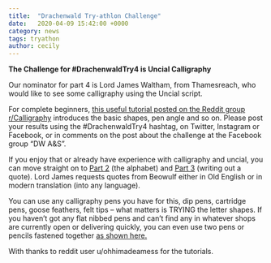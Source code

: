 ```yaml
---
title:  "Drachenwald Try-athlon Challenge"
date:   2020-04-09 15:42:00 +0000
category: news
tags: tryathon
author: cecily
---
```

**The Challenge for #DrachenwaldTry4 is Uncial Calligraphy**

Our nominator for part 4 is Lord James Waltham, from Thamesreach, who would like to see some calligraphy using the Uncial script.

For complete beginners, [this useful tutorial posted on the Reddit group r/Calligraphy](https://www.reddit.com/r/Calligraphy/comments/9t6d9l/study_sessions_uncial_part_1_getting_started/) introduces the basic shapes, pen angle and so on. Please post your results using the #DrachenwaldTry4 hashtag, on Twitter, Instagram or Facebook, or in comments on the post about the challenge at the Facebook group “DW A&S”.

If you enjoy that or already have experience with calligraphy and uncial, you can move straight on to [Part 2](https://www.reddit.com/r/Calligraphy/comments/9v889d/study_sessions_uncial_part_2_majuscule/?st=jo8zug2y&sh=6509b414) (the alphabet) and [Part 3](https://www.reddit.com/r/Calligraphy/comments/9x9l82/study_sessions_uncial_part_3_words_and_quotes/) (writing out a quote). Lord James requests quotes from Beowulf either in Old English or in modern translation (into any language).

You can use any calligraphy pens you have for this, dip pens, cartridge pens, goose feathers, felt tips – what matters is TRYING the letter shapes. If you haven’t got any flat nibbed pens and can’t find any in whatever shops are currently open or delivering quickly, you can even use two pens or pencils fastened together [as shown here.](https://www.youtube.com/watch?v=ozPSAM_lNEs)

With thanks to reddit user u/ohhimadeamess for the tutorials.
